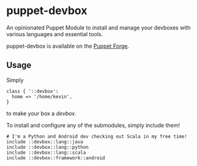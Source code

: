 # puppet-devbox

An opinionated Puppet Module to install and manage your devboxes with various
languages and essential tools.

puppet-devbox is available on the
[Puppet Forge](https://forge.puppetlabs.com/thekevjames/devbox).

## Usage

Simply

```puppet
class { '::devbox':
  home => '/home/kevin',
}
```

to make your box a _devbox_.

To install and configure any of the submodules, simply include them!

```puppet
# I'm a Python and Android dev checking out Scala in my free time!
include ::devbox::lang::java
include ::devbox::lang::python
include ::devbox::lang::scala
include ::devbox::framework::android
```
